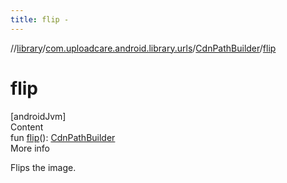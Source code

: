 ```yaml
---
title: flip -
---
```

//[library](../../index.md)/[com.uploadcare.android.library.urls](../index.md)/[CdnPathBuilder](index.md)/[flip](flip.md)



# flip  
[androidJvm]  
Content  
fun [flip](flip.md)(): [CdnPathBuilder](index.md)  
More info  


Flips the image.

  



